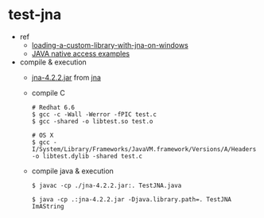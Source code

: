# test-jna
* ref
  * [loading-a-custom-library-with-jna-on-windows](http://stackoverflow.com/questions/30327006/loading-a-custom-library-with-jna-on-windows)
  * [JAVA native access examples](http://jnaexamples.blogspot.com/2012/03/java-native-access-is-easy-way-to.html)
* compile & execution
  * [jna-4.2.2.jar](https://maven.java.net/content/repositories/releases/net/java/dev/jna/jna/4.2.2/jna-4.2.2.jar) from [jna](https://github.com/java-native-access/jna)
  * compile C

    ```
    # Redhat 6.6
    $ gcc -c -Wall -Werror -fPIC test.c
    $ gcc -shared -o libtest.so test.o

    # OS X
    $ gcc -I/System/Library/Frameworks/JavaVM.framework/Versions/A/Headers -o libtest.dylib -shared test.c
    ```
  * compile java & execution

    ```
    $ javac -cp ./jna-4.2.2.jar:. TestJNA.java

    $ java -cp .:jna-4.2.2.jar -Djava.library.path=. TestJNA
    ImAString
    ```
